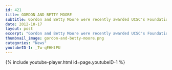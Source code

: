 ```yaml
---
id: 421
title: GORDON AND BETTY MOORE
subtitle: Gordon and Betty Moore were recently awarded UCSC's Foundation Medal for their philanthropic leadership in support of science and the environment.
date: 2012-10-17
layout: post
excerpt: "Gordon and Betty Moore were recently awarded UCSC's Foundation Medal for their philanthropic leadership in support of science and the environment."
thumbnail_image: gordon-and-betty-moore.png
categories: "News"
youtubeID-1: _Tw-qEHHtPU
---
```

{% include youtube-player.html id=page.youtubeID-1 %}
